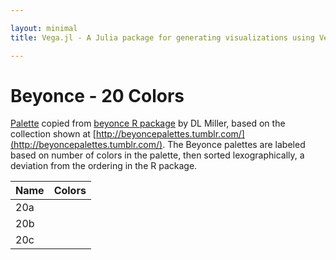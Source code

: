 ```yaml
---

layout: minimal
title: Vega.jl - A Julia package for generating visualizations using Vega

---
```


# Beyonce - 20 Colors

[Palette](https://gist.github.com/dill/fb75131e618c52564fc9) copied from [beyonce R package](https://github.com/dill/beyonce) by DL Miller, based on the collection shown at [http://beyoncepalettes.tumblr.com/](http://beyoncepalettes.tumblr.com/). The Beyonce palettes are labeled based on number of colors in the palette, then sorted lexographically, a deviation from the ordering in the R package.

<table>
  <thead>
    <tr>
      <th>Name</th>
      <th>Colors</th>
    </tr>
  </thead>
  <tbody>
    <tr>
      <td>20a</td>
      <td><div id="b20a"></div></td>
    </tr>
        <tr>
      <td>20b</td>
      <td><div id="b20b"></div></td>
    </tr>
            <tr>
      <td>20c</td>
      <td><div id="b20c"></div></td>
    </tr>
  </tbody>
</table>

<div>
      <script type="text/javascript">

      // parse a spec and create a visualization view
      function parse(divid, palette) {

        spec = colorchip(palette[divid], 50, 675)
        vg.parse.spec(spec, function(chart) { chart({el:"#" + divid}).update(); });
      }

      var bey;
      $.getJSON("/javascripts/beyonce.json", function(json) {
          bey = json;
      })
      .done(function(json) {

                for(var i = 0; i < Object.keys(bey).length; i++){
                  parse(Object.keys(bey)[i], bey);
                }
      });

    </script>
</div>